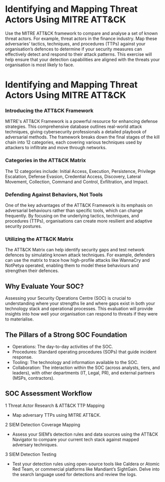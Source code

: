 # Identifying and Mapping Threat Actors Using MITRE ATT&CK

Use the MITRE ATT&CK framework to compare and analyse a set of known threat actors. For example, threat actors in the finance industry. Map these adversaries’ tactics, techniques, and procedures (TTPs) against your organisation’s defences to determine if your security measures can effectively detect and respond to their attack patterns. This exercise will help ensure that your detection capabilities are aligned with the threats your organisation is most likely to face.

# Identifying and Mapping Threat Actors Using MITRE ATT&CK

### Introducing the ATT&CK Framework
MITRE's ATT&CK Framework is a powerful resource for enhancing defense strategies. This comprehensive database outlines real-world attack techniques, giving cybersecurity professionals a detailed playbook of adversarial methods. The framework breaks down the final stages of the kill chain into 12 categories, each covering various techniques used by attackers to infiltrate and move through networks.

### Categories in the ATT&CK Matrix
The 12 categories include: Initial Access, Execution, Persistence, Privilege Escalation, Defense Evasion, Credential Access, Discovery, Lateral Movement, Collection, Command and Control, Exfiltration, and Impact.

### Defending Against Behaviors, Not Tools
One of the key advantages of the ATT&CK Framework is its emphasis on adversarial behaviours rather than specific tools, which can change frequently. By focusing on the underlying tactics, techniques, and procedures (TTPs), organisations can create more resilient and adaptive security postures.

### Utilizing the ATT&CK Matrix
The ATT&CK Matrix can help identify security gaps and test network defences by simulating known attack techniques. For example, defenders can use the matrix to trace how high-profile attacks like WannaCry and NotPetya operated, enabling them to model these behaviours and strengthen their defences.

## Why Evaluate Your SOC?
Assessing your Security Operations Centre (SOC) is crucial to understanding where your strengths lie and where gaps exist in both your technology stack and operational processes. This evaluation will provide insights into how well your organisation can respond to threats if they were to materialise.

## The Pillars of a Strong SOC Foundation
- Operations: The day-to-day activities of the SOC.
- Procedures: Standard operating procedures (SOPs) that guide incident response.
- Tooling: The technology and information available to the SOC.
- Collaboration: The interaction within the SOC (across analysts, tiers, and leaders), with other departments (IT, Legal, PR), and external partners (MSPs, contractors).

## SOC Assessment Workflow
1 Threat Actor Research & ATT&CK TTP Mapping
- Map adversary TTPs using MITRE ATT&CK.

2 SIEM Detection Coverage Mapping
- Assess your SIEM’s detection rules and data sources using the ATT&CK Navigator to compare your current tech stack against mapped adversary techniques.

3 SIEM Detection Testing
- Test your detection rules using open-source tools like Caldera or Atomic Red Team, or commercial platforms like Mandiant’s SightGain. Delve into the search language used for detections and review the logs.

